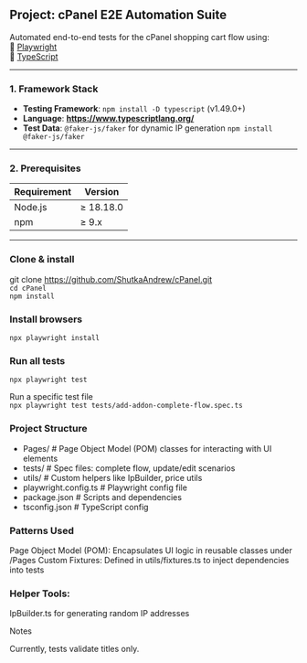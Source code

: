 ##  Project: **cPanel E2E Automation Suite**

Automated end-to-end tests for the cPanel shopping cart flow using:  
🔹 [Playwright](https://playwright.dev/)  
🔹 [TypeScript](https://www.typescriptlang.org/)  

---

###  **1. Framework Stack**
- **Testing Framework**: `npm install -D typescript` (v1.49.0+)  
- **Language**: **https://www.typescriptlang.org/** 
- **Test Data**: `@faker-js/faker` for dynamic IP generation `npm install @faker-js/faker`

---

###  **2. Prerequisites**
| Requirement       | Version       | 
|-------------------|---------------|
| Node.js          | ≥ 18.18.0     | 
| npm              | ≥ 9.x         | 

---


### Clone & install
git clone https://github.com/ShutkaAndrew/cPanel.git  
`cd cPanel`  
`npm install`  

###  Install browsers  
`npx playwright install`  

###  Run all tests  
`npx playwright test`  

Run a specific test file  
`npx playwright test tests/add-addon-complete-flow.spec.ts`  

### Project Structure
- Pages/           # Page Object Model (POM) classes for interacting with UI elements
- tests/           # Spec files: complete flow, update/edit scenarios
- utils/           # Custom helpers like IpBuilder, price utils
- playwright.config.ts  # Playwright config file
- package.json     # Scripts and dependencies
- tsconfig.json    # TypeScript config

### Patterns Used  

Page Object Model (POM): Encapsulates UI logic in reusable classes under /Pages
Custom Fixtures: Defined in utils/fixtures.ts to inject dependencies into tests

### Helper Tools:

IpBuilder.ts for generating random IP addresses

Notes

Currently, tests validate titles only.



 
